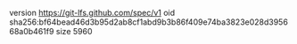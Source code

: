 version https://git-lfs.github.com/spec/v1
oid sha256:bf64bead46d3b95d2ab8cf1abd9b3b86f409e74ba3823e028d395668a0b461f9
size 5960
